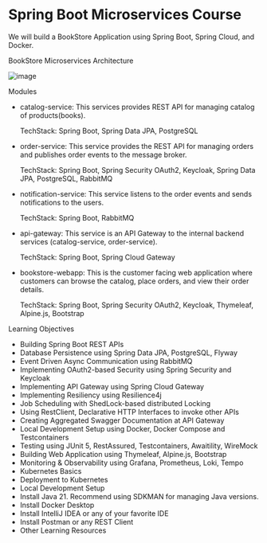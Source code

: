 # Spring Boot Microservices Course



We will build a BookStore Application using Spring Boot, Spring Cloud, and Docker.

BookStore Microservices Architecture

![image](https://github.com/user-attachments/assets/92d61293-80ca-46cb-b9d9-3c0ca7887fd1)


Modules
* catalog-service: This services provides REST API for managing catalog of products(books).

  TechStack: Spring Boot, Spring Data JPA, PostgreSQL

* order-service: This service provides the REST API for managing orders and publishes order events to the message broker.

  TechStack: Spring Boot, Spring Security OAuth2, Keycloak, Spring Data JPA, PostgreSQL, RabbitMQ

* notification-service: This service listens to the order events and sends notifications to the users.

  TechStack: Spring Boot, RabbitMQ

* api-gateway: This service is an API Gateway to the internal backend services (catalog-service, order-service).

  TechStack: Spring Boot, Spring Cloud Gateway

* bookstore-webapp: This is the customer facing web application where customers can browse the catalog, place orders, and view their order details.

  TechStack: Spring Boot, Spring Security OAuth2, Keycloak, Thymeleaf, Alpine.js, Bootstrap

Learning Objectives
* Building Spring Boot REST APIs
* Database Persistence using Spring Data JPA, PostgreSQL, Flyway
* Event Driven Async Communication using RabbitMQ
* Implementing OAuth2-based Security using Spring Security and Keycloak
* Implementing API Gateway using Spring Cloud Gateway
* Implementing Resiliency using Resilience4j
* Job Scheduling with ShedLock-based distributed Locking
* Using RestClient, Declarative HTTP Interfaces to invoke other APIs
* Creating Aggregated Swagger Documentation at API Gateway
* Local Development Setup using Docker, Docker Compose and Testcontainers
* Testing using JUnit 5, RestAssured, Testcontainers, Awaitility, WireMock
* Building Web Application using Thymeleaf, Alpine.js, Bootstrap
* Monitoring & Observability using Grafana, Prometheus, Loki, Tempo 
* Kubernetes Basics 
* Deployment to Kubernetes 
* Local Development Setup
* Install Java 21. Recommend using SDKMAN for managing Java versions.
* Install Docker Desktop
* Install IntelliJ IDEA or any of your favorite IDE
* Install Postman or any REST Client
* Other Learning Resources

